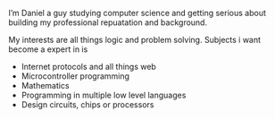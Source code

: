 I’m Daniel a guy studying computer science and getting serious about building my professional repuatation and background.

My interests are all things logic and problem solving. Subjects i want become a expert in is
- Internet protocols and all things web
- Microcontroller programming
- Mathematics
- Programming in multiple low level languages
- Design circuits, chips or processors

<!---
Daniel-De-Developer/Daniel-De-Developer is a ✨ special ✨ repository because its `README.md` (this file) appears on your GitHub profile.
You can click the Preview link to take a look at your changes.
--->

